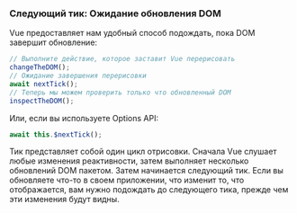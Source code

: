 ### Следующий тик: Ожидание обновления DOM

Vue предоставляет нам удобный способ подождать, пока DOM завершит обновление:

```javascript
// Выполните действие, которое заставит Vue перерисовать
changeTheDOM();
// Ожидание завершения перерисовки
await nextTick();
// Теперь мы можем проверить только что обновленный DOM
inspectTheDOM();
```

Или, если вы используете Options API:

```javascript
await this.$nextTick();
```

Тик представляет собой один цикл отрисовки. Сначала Vue слушает любые изменения реактивности, затем выполняет несколько обновлений DOM пакетом. Затем начинается следующий тик.
Если вы обновляете что-то в своем приложении, что изменит то, что отображается, вам нужно подождать до следующего тика, прежде чем эти изменения будут видны.
